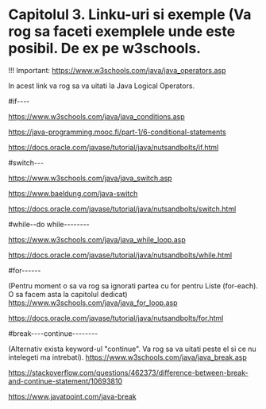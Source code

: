 # Capitolul 3. Linku-uri si exemple (Va rog sa faceti exemplele unde este posibil. De ex pe w3schools.

!!! Important:
https://www.w3schools.com/java/java_operators.asp

In acest link va rog sa va uitati la Java Logical Operators.

#if----

https://www.w3schools.com/java/java_conditions.asp

https://java-programming.mooc.fi/part-1/6-conditional-statements

https://docs.oracle.com/javase/tutorial/java/nutsandbolts/if.html


#switch---

https://www.w3schools.com/java/java_switch.asp

https://www.baeldung.com/java-switch

https://docs.oracle.com/javase/tutorial/java/nutsandbolts/switch.html


#while--do while--------

https://www.w3schools.com/java/java_while_loop.asp

https://docs.oracle.com/javase/tutorial/java/nutsandbolts/while.html


#for------

(Pentru moment o sa va rog sa ignorati partea cu for pentru Liste (for-each). O sa facem asta la capitolul dedicat)
https://www.w3schools.com/java/java_for_loop.asp 

https://docs.oracle.com/javase/tutorial/java/nutsandbolts/for.html


#break----continue--------

(Alternativ exista keyword-ul "continue". Va rog sa va uitati peste el si ce nu intelegeti ma intrebati).
https://www.w3schools.com/java/java_break.asp 

https://stackoverflow.com/questions/462373/difference-between-break-and-continue-statement/10693810

https://www.javatpoint.com/java-break

